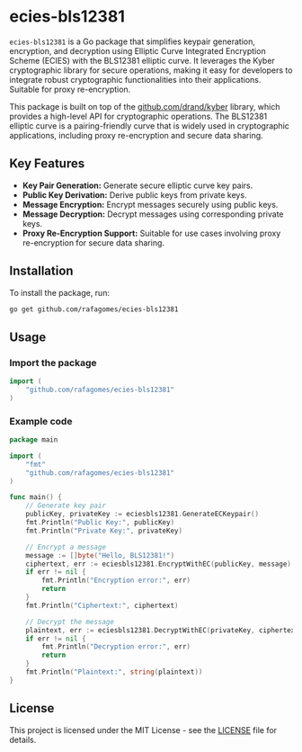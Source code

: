 # ecies-bls12381

`ecies-bls12381` is a Go package that simplifies keypair generation, encryption, and decryption using Elliptic Curve Integrated Encryption Scheme (ECIES) with the BLS12381 elliptic curve. It leverages the Kyber cryptographic library for secure operations, making it easy for developers to integrate robust cryptographic functionalities into their applications. Suitable for proxy re-encryption.

This package is built on top of the [github.com/drand/kyber](https://github.com/drand/kyber) library, which provides a high-level API for cryptographic operations. The BLS12381 elliptic curve is a pairing-friendly curve that is widely used in cryptographic applications, including proxy re-encryption and secure data sharing.

## Key Features

- **Key Pair Generation:** Generate secure elliptic curve key pairs.
- **Public Key Derivation:** Derive public keys from private keys.
- **Message Encryption:** Encrypt messages securely using public keys.
- **Message Decryption:** Decrypt messages using corresponding private keys.
- **Proxy Re-Encryption Support:** Suitable for use cases involving proxy re-encryption for secure data sharing.

## Installation

To install the package, run:

```sh
go get github.com/rafagomes/ecies-bls12381
```

## Usage

### Import the package

```go
import (
    "github.com/rafagomes/ecies-bls12381"
)
```

### Example code

```go
package main

import (
    "fmt"
    "github.com/rafagomes/ecies-bls12381"
)

func main() {
    // Generate key pair
    publicKey, privateKey := eciesbls12381.GenerateECKeypair()
    fmt.Println("Public Key:", publicKey)
    fmt.Println("Private Key:", privateKey)

    // Encrypt a message
    message := []byte("Hello, BLS12381!")
    ciphertext, err := eciesbls12381.EncryptWithEC(publicKey, message)
    if err != nil {
        fmt.Println("Encryption error:", err)
        return
    }
    fmt.Println("Ciphertext:", ciphertext)

    // Decrypt the message
    plaintext, err := eciesbls12381.DecryptWithEC(privateKey, ciphertext)
    if err != nil {
        fmt.Println("Decryption error:", err)
        return
    }
    fmt.Println("Plaintext:", string(plaintext))
}
```

## License

This project is licensed under the MIT License - see the [LICENSE](LICENSE) file for details.
